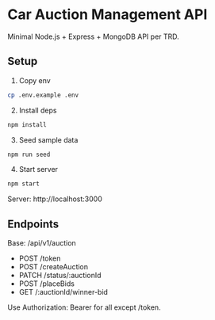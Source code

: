 # Car Auction Management API

Minimal Node.js + Express + MongoDB API per TRD.

## Setup

1. Copy env

```sh
cp .env.example .env
```

2. Install deps

```sh
npm install
```

3. Seed sample data

```sh
npm run seed
```

4. Start server

```sh
npm start
```

Server: http://localhost:3000

## Endpoints

Base: /api/v1/auction

-   POST /token
-   POST /createAuction
-   PATCH /status/:auctionId
-   POST /placeBids
-   GET /:auctionId/winner-bid

Use Authorization: Bearer <token> for all except /token.
